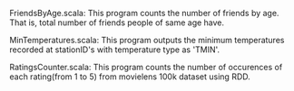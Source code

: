 FriendsByAge.scala: This program counts the number of friends by age. That is, total number of friends people of same age have.

MinTemperatures.scala: This program outputs the minimum temperatures recorded at stationID's with temperature type as 'TMIN'.

RatingsCounter.scala: This program counts the number of occurences of each rating(from 1 to 5) from movielens 100k dataset using RDD.


